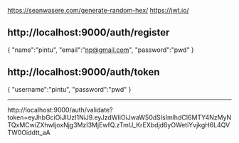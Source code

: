 https://seanwasere.com/generate-random-hex/
https://jwt.io/


http://localhost:9000/auth/register
---------------------------------------
{
"name":"pintu",
"email":"np@gmail.com",
"password":"pwd"
}

http://localhost:9000/auth/token
----------------------------------
{
"username":"pintu",
"password":"pwd"
}


----------------------------------
http://localhost:9000/auth/validate?token=eyJhbGciOiJIUzI1NiJ9.eyJzdWIiOiJwaW50dSIsImlhdCI6MTY4NzMyNTQxMCwiZXhwIjoxNjg3MzI3MjEwfQ.zTmU_KrEXbdjd6yOWetiYvjkgH6L4QVTW0Oiddtt_aA

